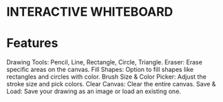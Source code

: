 # INTERACTIVE WHITEBOARD

# Features
Drawing Tools: Pencil, Line, Rectangle, Circle, Triangle.
Eraser: Erase specific areas on the canvas.
Fill Shapes: Option to fill shapes like rectangles and circles with color.
Brush Size & Color Picker: Adjust the stroke size and pick colors.
Clear Canvas: Clear the entire canvas.
Save & Load: Save your drawing as an image or load an existing one.
